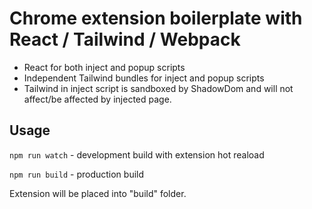 # Chrome extension boilerplate with React / Tailwind / Webpack

- React for both inject and popup scripts
- Independent Tailwind bundles for inject and popup scripts
- Tailwind in inject script is sandboxed by ShadowDom and will not affect/be affected by injected page.


## Usage

`npm run watch` - development build with extension hot reaload

`npm run build` - production build

Extension will be placed into "build" folder.